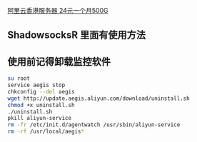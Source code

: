 [阿里云香港服务器 24元一个月500G](https://s.click.taobao.com/t?e=m%3D2%26s%3DDEJk%2BTTx3N8cQipKwQzePCperVdZeJviEViQ0P1Vf2kguMN8XjClArulokTJULhuNnGHDv9u8g6kiKgHg8sJQGF8NQSYm52K%2BCCWPth0FrLw2PXv%2BKffqxVF%2BG%2F2LD3qKIUZKvQyk4%2FkxFiXT%2FI5kZuVJ2zJE2c0p3fRQ0ORdflbmmsujxxDvKiBJVMc%2BOMFCM7aOFaXltYhhQs2DjqgEA%3D%3Dhttps://s.click.taobao.com/t?e=m%3D2%26s%3DDEJk%2BTTx3N8cQipKwQzePCperVdZeJviEViQ0P1Vf2kguMN8XjClArulokTJULhuNnGHDv9u8g6kiKgHg8sJQGF8NQSYm52K%2BCCWPth0FrLw2PXv%2BKffqxVF%2BG%2F2LD3qKIUZKvQyk4%2FkxFiXT%2FI5kZuVJ2zJE2c0p3fRQ0ORdflbmmsujxxDvKiBJVMc%2BOMFCM7aOFaXltYhhQs2DjqgEA%3D%3D) 
## ShadowsocksR 里面有使用方法

## 使用前记得卸载监控软件
``` bash
su root
service aegis stop 
chkconfig --del aegis
wget http://update.aegis.aliyun.com/download/uninstall.sh
chmod +x uninstall.sh
./uninstall.sh
pkill aliyun-service
rm -fr /etc/init.d/agentwatch /usr/sbin/aliyun-service
rm -rf /usr/local/aegis*
```
